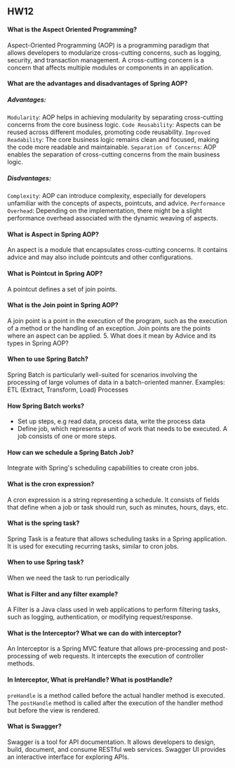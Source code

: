 ## HW12

#### What is the Aspect Oriented Programming?
Aspect-Oriented Programming (AOP) is a programming paradigm that allows developers to modularize cross-cutting concerns, such as logging, security, and transaction management. A cross-cutting concern is a concern that affects multiple modules or components in an application.

####  What are the advantages and disadvantages of Spring AOP?
##### Advantages:
`Modularity`: AOP helps in achieving modularity by separating cross-cutting concerns from the core business logic.
`Code Reusability`: Aspects can be reused across different modules, promoting code reusability.
`Improved Readability`: The core business logic remains clean and focused, making the code more readable and maintainable.
`Separation of Concerns`: AOP enables the separation of cross-cutting concerns from the main business logic.

##### Disdvantages:
`Complexity`: AOP can introduce complexity, especially for developers unfamiliar with the concepts of aspects, pointcuts, and advice.
`Performance Overhead`: Depending on the implementation, there might be a slight performance overhead associated with the dynamic weaving of aspects.

####  What is Aspect in Spring AOP?
An aspect is a module that encapsulates cross-cutting concerns. It contains advice and may also include pointcuts and other configurations.

#### What is Pointcut in Spring AOP?
A pointcut defines a set of join points. 

#### What is the Join point in Spring AOP?
A join point is a point in the execution of the program, such as the execution of a method or the handling of an exception. Join points are the points where an aspect can be applied.
5.  What does it mean by Advice and its types in Spring AOP?

####  When to use Spring Batch?
Spring Batch is particularly well-suited for scenarios involving the processing of large volumes of data in a batch-oriented manner. 
Examples:
ETL (Extract, Transform, Load) Processes

#### How Spring Batch works?
- Set up steps, e.g read data, process data, write the process data
- Define job, which represents a unit of work that needs to be executed. A job consists of one or more steps.
  
#### How can we schedule a Spring Batch Job?
Integrate with Spring's scheduling capabilities to create cron jobs.
    
#### What is the cron expression?
A cron expression is a string representing a schedule. It consists of fields that define when a job or task should run, such as minutes, hours, days, etc.

#### What is the spring task?
Spring Task is a feature that allows scheduling tasks in a Spring application. It is used for executing recurring tasks, similar to cron jobs.

#### When to use Spring task? 
When we need the task to run periodically

#### What is Filter and any filter example?
A Filter is a Java class used in web applications to perform filtering tasks, such as logging, authentication, or modifying request/response.

####  What is the Interceptor? What we can do with interceptor?
An Interceptor is a Spring MVC feature that allows pre-processing and post-processing of web requests. It intercepts the execution of controller methods.

#### In Interceptor, What is preHandle? What is postHandle?
`preHandle` is a method called before the actual handler method is executed. The `postHandle` method is called after the execution of the handler method but before the view is rendered.
    
#### What is Swagger?
Swagger is a tool for API documentation. It allows developers to design, build, document, and consume RESTful web services. Swagger UI provides an interactive interface for exploring APIs.